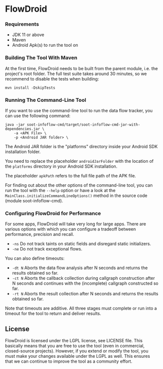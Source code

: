 # FlowDroid

### Requirements

* JDK 11 or above
* Maven
* Android Apk(s) to run the tool on

### Building The Tool With Maven


At the first time, FlowDroid needs to be built from the parent module, i.e. the project's root folder. The full test
suite takes around 30 minutes, so we recommend to disable the tests when building:
```shell
mvn install -DskipTests
```

### Running The Command-Line Tool

If you want to use the command-line tool to run the data flow tracker, you can use the following command:

```shell
java -jar soot-infoflow-cmd/target/soot-infoflow-cmd-jar-with-dependencies.jar \
    -a <APK File> \
    -p <Android JAR folder> \
```

The Android JAR folder is the "platforms" directory inside your Android SDK installation folder.

You need to replace the placeholder ``androidJarFolder`` with the location of the
``platforms`` directory in your Android SDK installation. 

The placeholder ``apkPath`` refers to the full file path of the APK file.

For finding out about the other options of the command-line tool, you can run the tool with the `--help` option or have a look at
the `MainClass.initializeCommandLineOptions()` method in the source code (module soot-infoflow-cmd).

### Configuring FlowDroid for Performance

For some apps, FlowDroid will take very long for large apps. There are various options with which you can configure a tradeoff between performance, precision and recall.

* ```-ns``` Do not track taints on static fields and disregard static initializers.
* ```-ne``` Do not track exceptional flows.

You can also define timeouts:

* ```-dt N``` Aborts the data flow analysis after N seconds and returns the results obtained so far.
* ```-ct N``` Aborts the callback collection during callgraph construction after N seconds and continues with the (incomplete) callgraph constructed so far.
* ```-rt N``` Aborts the result collection after N seconds and returns the results obtained so far.

Note that timeouts are additive. All three stages must complete or run into a timeout for the tool to return and deliver results.


## License

FlowDroid is licensed
under the LGPL license, see LICENSE file. This basically means that you are free to use the tool (even in commercial, closed-source
projects). However, if you extend or modify the tool, you must make your changes available under the LGPL as well. This ensures that
we can continue to improve the tool as a community effort.
